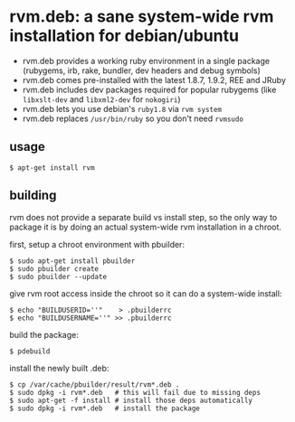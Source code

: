 # rvm.deb: a sane system-wide rvm installation for debian/ubuntu

- rvm.deb provides a working ruby environment in a single package (rubygems, irb, rake, bundler, dev headers and debug symbols)
- rvm.deb comes pre-installed with the latest 1.8.7, 1.9.2, REE and JRuby
- rvm.deb includes dev packages required for popular rubygems (like `libxslt-dev` and `libxml2-dev` for `nokogiri`)
- rvm.deb lets you use debian's `ruby1.8` via `rvm system`
- rvm.deb replaces `/usr/bin/ruby` so you don't need `rvmsudo`

## usage

    $ apt-get install rvm

## building

rvm does not provide a separate build vs install step, so the only way to package it is by doing an actual system-wide rvm installation in a chroot.

first, setup a chroot environment with pbuilder:

    $ sudo apt-get install pbuilder
    $ sudo pbuilder create
    $ sudo pbuilder --update

give rvm root access inside the chroot so it can do a system-wide install:

    $ echo "BUILDUSERID=''"    > .pbuilderrc
    $ echo "BUILDUSERNAME=''" >> .pbuilderrc

build the package:

    $ pdebuild

install the newly built .deb:

    $ cp /var/cache/pbuilder/result/rvm*.deb .
    $ sudo dpkg -i rvm*.deb   # this will fail due to missing deps
    $ sudo apt-get -f install # install those deps automatically
    $ sudo dpkg -i rvm*.deb   # install the package


